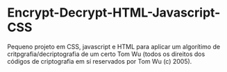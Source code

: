 # Encrypt-Decrypt-HTML-Javascript-CSS
Pequeno projeto em CSS, javascript e HTML para aplicar um algorítimo de critpgrafia/decriptografia de um certo Tom Wu (todos os direitos dos códigos de criptografia em sí reservados por Tom Wu (c) 2005).
